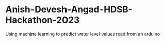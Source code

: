 # Anish-Devesh-Angad-HDSB-Hackathon-2023 

Using machine learning to predict water level values read from an arduino
